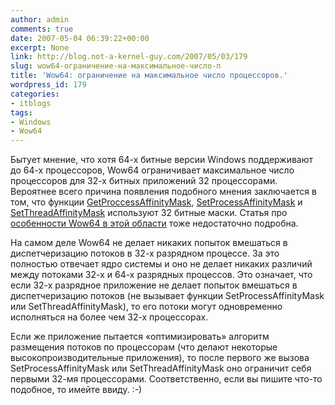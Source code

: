 ```yaml
---
author: admin
comments: true
date: 2007-05-04 06:39:22+00:00
excerpt: None
link: http://blog.not-a-kernel-guy.com/2007/05/03/179
slug: wow64-ограничение-на-максимальное-число-п
title: 'Wow64: ограничение на максимальное число процессоров.'
wordpress_id: 179
categories:
- itblogs
tags:
- Windows
- Wow64
---
```


Бытует мнение, что хотя 64-х битные версии Windows поддерживают до 64-х процессоров, Wow64 ограничивает максимальное число процессоров для 32-х битных приложений 32 процессорами. Вероятнее всего причина появления подобного мнения заключается в том, что функции [GetProccessAffinityMask](http://msdn2.microsoft.com/en-us/library/ms683213.aspx), [SetProcessAffinityMask](http://msdn2.microsoft.com/en-us/library/ms686223.aspx) и [SetThreadAffinityMask](http://msdn2.microsoft.com/en-us/library/ms686247.aspx)  используют 32 битные маски. Статья про [особенности Wow64 в этой области](http://msdn.microsoft.com/library/default.asp?url=/library/en-us/win64/win64/processor_affinity.asp) тоже недостаточно подробна.

<!-- more -->На самом деле Wow64 не делает никаких попыток вмешаться в диспетчеризацию потоков в 32-х разрядном процессе. За это полностью отвечает ядро системы и оно не делает никаких различий между потоками 32-х и 64-х разрядных процессов. Это означает, что если 32-х разрядное приложение не делает попыток вмешаться в диспетчеризацию потоков (не вызывает функции  SetProcessAffinityMask или  SetThreadAffinityMask), то его потоки могут одновременно исполняться на более чем 32-х процессорах. 

Если же приложение пытается «оптимизировать» алгоритм размещения потоков по процессорам (что делают некоторые высокопроизводительные приложения), то после первого же вызова  SetProcessAffinityMask или SetThreadAffinityMask оно ограничит себя первыми 32-мя процессорами. Соответственно, если вы пишите что-то подобное, то имейте ввиду. :-)
